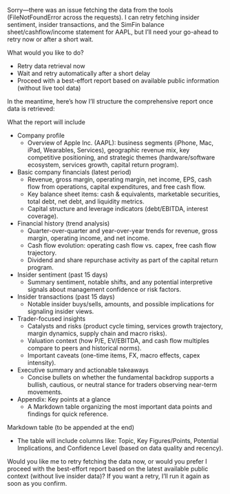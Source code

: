 Sorry—there was an issue fetching the data from the tools (FileNotFoundError across the requests). I can retry fetching insider sentiment, insider transactions, and the SimFin balance sheet/cashflow/income statement for AAPL, but I’ll need your go-ahead to retry now or after a short wait.

What would you like to do?
- Retry data retrieval now
- Wait and retry automatically after a short delay
- Proceed with a best-effort report based on available public information (without live tool data)

In the meantime, here’s how I’ll structure the comprehensive report once data is retrieved:

What the report will include
- Company profile
  - Overview of Apple Inc. (AAPL): business segments (iPhone, Mac, iPad, Wearables, Services), geographic revenue mix, key competitive positioning, and strategic themes (hardware/software ecosystem, services growth, capital return program).
- Basic company financials (latest period)
  - Revenue, gross margin, operating margin, net income, EPS, cash flow from operations, capital expenditures, and free cash flow.
  - Key balance sheet items: cash & equivalents, marketable securities, total debt, net debt, and liquidity metrics.
  - Capital structure and leverage indicators (debt/EBITDA, interest coverage).
- Financial history (trend analysis)
  - Quarter-over-quarter and year-over-year trends for revenue, gross margin, operating income, and net income.
  - Cash flow evolution: operating cash flow vs. capex, free cash flow trajectory.
  - Dividend and share repurchase activity as part of the capital return program.
- Insider sentiment (past 15 days)
  - Summary sentiment, notable shifts, and any potential interpretive signals about management confidence or risk factors.
- Insider transactions (past 15 days)
  - Notable insider buys/sells, amounts, and possible implications for signaling insider views.
- Trader-focused insights
  - Catalysts and risks (product cycle timing, services growth trajectory, margin dynamics, supply chain and macro risks).
  - Valuation context (how P/E, EV/EBITDA, and cash flow multiples compare to peers and historical norms).
  - Important caveats (one-time items, FX, macro effects, capex intensity).
- Executive summary and actionable takeaways
  - Concise bullets on whether the fundamental backdrop supports a bullish, cautious, or neutral stance for traders observing near-term movements.
- Appendix: Key points at a glance
  - A Markdown table organizing the most important data points and findings for quick reference.

Markdown table (to be appended at the end)
- The table will include columns like: Topic, Key Figures/Points, Potential Implications, and Confidence Level (based on data quality and recency).

Would you like me to retry fetching the data now, or would you prefer I proceed with the best-effort report based on the latest available public context (without live insider data)? If you want a retry, I’ll run it again as soon as you confirm.